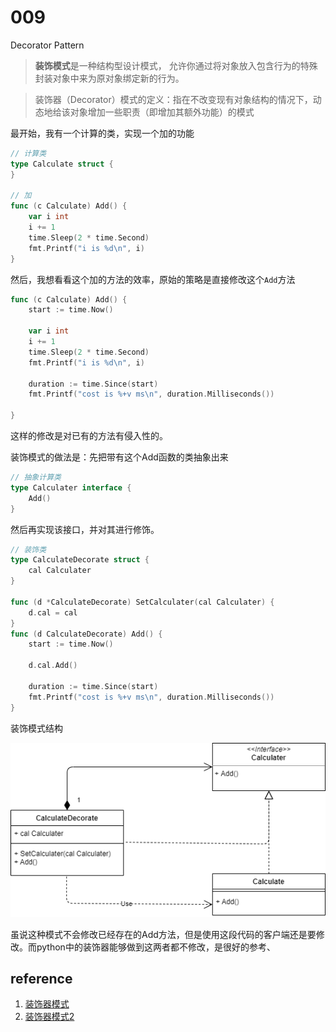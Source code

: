 # 009

Decorator Pattern



>  **装饰模式**是一种结构型设计模式， 允许你通过将对象放入包含行为的特殊封装对象中来为原对象绑定新的行为。

>  装饰器（Decorator）模式的定义：指在不改变现有对象结构的情况下，动态地给该对象增加一些职责（即增加其额外功能）的模式

最开始，我有一个计算的类，实现一个加的功能

```go
// 计算类
type Calculate struct {
}

// 加
func (c Calculate) Add() {
	var i int
	i += 1
	time.Sleep(2 * time.Second)
	fmt.Printf("i is %d\n", i)
}
```

然后，我想看看这个加的方法的效率，原始的策略是直接修改这个`Add`方法

```go
func (c Calculate) Add() {
	start := time.Now()

	var i int
	i += 1
	time.Sleep(2 * time.Second)
	fmt.Printf("i is %d\n", i)

	duration := time.Since(start)
	fmt.Printf("cost is %+v ms\n", duration.Milliseconds())

}
```

这样的修改是对已有的方法有侵入性的。

装饰模式的做法是：先把带有这个Add函数的类抽象出来

```go
// 抽象计算类
type Calculater interface {
	Add()
}
```

然后再实现该接口，并对其进行修饰。

```go
// 装饰类
type CalculateDecorate struct {
	cal Calculater
}

func (d *CalculateDecorate) SetCalculater(cal Calculater) {
	d.cal = cal
}
func (d CalculateDecorate) Add() {
	start := time.Now()

	d.cal.Add()

	duration := time.Since(start)
	fmt.Printf("cost is %+v ms\n", duration.Milliseconds())
}
```



装饰模式结构

![](decoratorpattern.drawio.png)



虽说这种模式不会修改已经存在的Add方法，但是使用这段代码的客户端还是要修改。而python中的装饰器能够做到这两者都不修改，是很好的参考、



















































































## reference

1. [装饰器模式](https://refactoringguru.cn/design-patterns/decorator)
2. [装饰器模式2](http://c.biancheng.net/view/1366.html)